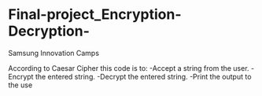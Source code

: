 # Final-project_Encryption-Decryption-
Samsung Innovation Camps

According to Caesar Cipher this code is to:
-Accept a string from the user.
-Encrypt the entered string.
-Decrypt the entered string.
-Print the output to the use
